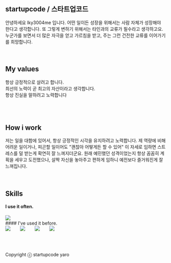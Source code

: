 ## startupcode / 스타트업코드
안녕하세요 lky3004me 입니다. 어떤 일이든 성장을 위해서는 사람 자체가 성장해야 한다고 생각합니다. 또 그렇게 변하기 위해서는 타인과의 교류가 필수라고 생각하고요. 누군가를 보면서 더 많은 자극을 얻고 가르침을 받고, 주는 그런 건전한 교류를 이어가기를 희망합니다.
<br />
<br />
<br />
## My values
항상 긍정적으로 살려고 합니다. <br />
최선의 노력이 곧 최고의 자산이라고 생각합니다.<br />
항상 진실을 말하려고 노력합니다<br />
<br />
<br />
<br />
## How i work
저는 일을 대함에 있어서, 항상 긍정적인 시각을 유지하려고 노력합니다. 제 역량에 비해 어려운 일이거나, 피곤할 일이어도 "괜찮아 어떻게든 할 수 있어" 이 자세로 임하면 스트레스를 덜 받는게 확연히 잘 느껴지더군요. 원래 예민했던 성격이었는지 항상 꼼꼼히 계획을 세우고 도전했으나, 살짝 자신을 놓아주고 편하게 임하니 예전보다 즐거워진게 잘 느껴집니다. 
<br />
<br />
<br />
## Skills
#### I use it often.
<div style="display:flex;gap:30px;flex-wrap:wrap;">
    <img src="https://img.shields.io/badge/Java-007396?style=for-the-badge&logo=Java&logoColor=white">
 
 
</div>
#### I've used it before.
<div style="display:flex;gap:30px;flex-wrap:wrap;">
 <img src="https://img.shields.io/badge/MySQL-4479A1?style=for-the-badge&logo=mysql&logoColor=white">

   <img src="https://img.shields.io/badge/js-F7DF1E?style=for-the-badge&logo=javascript&logoColor=black">
  <img src="https://img.shields.io/badge/express-000000?style=for-the-badge&logo=express&logoColor=white">
  <img src="https://img.shields.io/badge/Kotlin-7F52FF?style=for-the-badge&logo=Kotlin&logoColor=white">
</div>
<br />
<br />
<br />

Copyright ⓒ startupcode yaro
